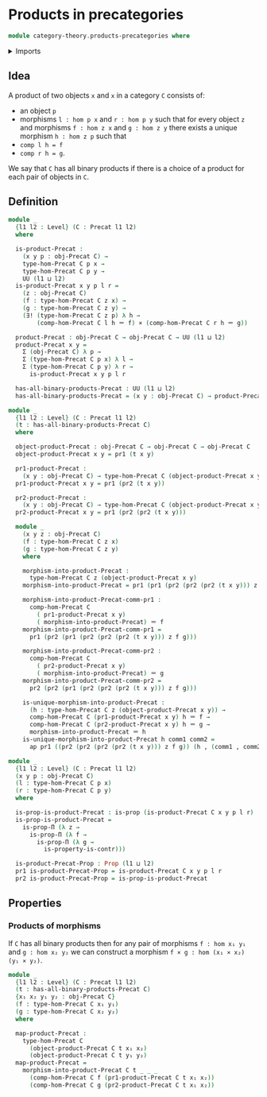 # Products in precategories

```agda
module category-theory.products-precategories where
```

<details><summary>Imports</summary>

```agda
open import category-theory.precategories

open import foundation.cartesian-product-types
open import foundation.contractible-types
open import foundation.dependent-pair-types
open import foundation.identity-types
open import foundation.propositions
open import foundation.unique-existence
open import foundation.universe-levels
```

</details>

## Idea

A product of two objects `x` and `x` in a category `C` consists of:

- an object `p`
- morphisms `l : hom p x` and `r : hom p y` such that for every object `z` and
  morphisms `f : hom z x` and `g : hom z y` there exists a unique morphism
  `h : hom z p` such that
- `comp l h = f`
- `comp r h = g`.

We say that `C` has all binary products if there is a choice of a product for
each pair of objects in `C`.

## Definition

```agda
module _
  {l1 l2 : Level} (C : Precat l1 l2)
  where

  is-product-Precat :
    (x y p : obj-Precat C) →
    type-hom-Precat C p x →
    type-hom-Precat C p y →
    UU (l1 ⊔ l2)
  is-product-Precat x y p l r =
    (z : obj-Precat C)
    (f : type-hom-Precat C z x) →
    (g : type-hom-Precat C z y) →
    (∃! (type-hom-Precat C z p) λ h →
        (comp-hom-Precat C l h ＝ f) × (comp-hom-Precat C r h ＝ g))

  product-Precat : obj-Precat C → obj-Precat C → UU (l1 ⊔ l2)
  product-Precat x y =
    Σ (obj-Precat C) λ p →
    Σ (type-hom-Precat C p x) λ l →
    Σ (type-hom-Precat C p y) λ r →
      is-product-Precat x y p l r

  has-all-binary-products-Precat : UU (l1 ⊔ l2)
  has-all-binary-products-Precat = (x y : obj-Precat C) → product-Precat x y

module _
  {l1 l2 : Level} (C : Precat l1 l2)
  (t : has-all-binary-products-Precat C)
  where

  object-product-Precat : obj-Precat C → obj-Precat C → obj-Precat C
  object-product-Precat x y = pr1 (t x y)

  pr1-product-Precat :
    (x y : obj-Precat C) → type-hom-Precat C (object-product-Precat x y) x
  pr1-product-Precat x y = pr1 (pr2 (t x y))

  pr2-product-Precat :
    (x y : obj-Precat C) → type-hom-Precat C (object-product-Precat x y) y
  pr2-product-Precat x y = pr1 (pr2 (pr2 (t x y)))

  module _
    (x y z : obj-Precat C)
    (f : type-hom-Precat C z x)
    (g : type-hom-Precat C z y)
    where

    morphism-into-product-Precat :
      type-hom-Precat C z (object-product-Precat x y)
    morphism-into-product-Precat = pr1 (pr1 (pr2 (pr2 (pr2 (t x y))) z f g))

    morphism-into-product-Precat-comm-pr1 :
      comp-hom-Precat C
        ( pr1-product-Precat x y)
        ( morphism-into-product-Precat) ＝ f
    morphism-into-product-Precat-comm-pr1 =
      pr1 (pr2 (pr1 (pr2 (pr2 (pr2 (t x y))) z f g)))

    morphism-into-product-Precat-comm-pr2 :
      comp-hom-Precat C
        ( pr2-product-Precat x y)
        ( morphism-into-product-Precat) ＝ g
    morphism-into-product-Precat-comm-pr2 =
      pr2 (pr2 (pr1 (pr2 (pr2 (pr2 (t x y))) z f g)))

    is-unique-morphism-into-product-Precat :
      (h : type-hom-Precat C z (object-product-Precat x y)) →
      comp-hom-Precat C (pr1-product-Precat x y) h ＝ f →
      comp-hom-Precat C (pr2-product-Precat x y) h ＝ g →
      morphism-into-product-Precat ＝ h
    is-unique-morphism-into-product-Precat h comm1 comm2 =
      ap pr1 ((pr2 (pr2 (pr2 (pr2 (t x y))) z f g)) (h , (comm1 , comm2)))

module _
  {l1 l2 : Level} (C : Precat l1 l2)
  (x y p : obj-Precat C)
  (l : type-hom-Precat C p x)
  (r : type-hom-Precat C p y)
  where

  is-prop-is-product-Precat : is-prop (is-product-Precat C x y p l r)
  is-prop-is-product-Precat =
    is-prop-Π (λ z →
      is-prop-Π (λ f →
        is-prop-Π (λ g →
          is-property-is-contr)))

  is-product-Precat-Prop : Prop (l1 ⊔ l2)
  pr1 is-product-Precat-Prop = is-product-Precat C x y p l r
  pr2 is-product-Precat-Prop = is-prop-is-product-Precat
```

## Properties

### Products of morphisms

If `C` has all binary products then for any pair of morphisms `f : hom x₁ y₁`
and `g : hom x₂ y₂` we can construct a morphism
`f × g : hom (x₁ × x₂) (y₁ × y₂)`.

```agda
module _
  {l1 l2 : Level} (C : Precat l1 l2)
  (t : has-all-binary-products-Precat C)
  {x₁ x₂ y₁ y₂ : obj-Precat C}
  (f : type-hom-Precat C x₁ y₁)
  (g : type-hom-Precat C x₂ y₂)
  where

  map-product-Precat :
    type-hom-Precat C
      (object-product-Precat C t x₁ x₂)
      (object-product-Precat C t y₁ y₂)
  map-product-Precat =
    morphism-into-product-Precat C t _ _ _
      (comp-hom-Precat C f (pr1-product-Precat C t x₁ x₂))
      (comp-hom-Precat C g (pr2-product-Precat C t x₁ x₂))
```
